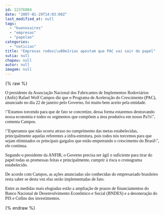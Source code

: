 ```yaml
---
id: 12376004
date: "2007-01-29T14:03:00Z"
last_modified_at: null
tags:
  - "buenosaires"
  - "empresas"
  - "papelao"
categories:
  - "noticias"
title: "Empresas rodovi\u00e1rias apostam que PAC vai sair do papel"
sutia: null
chapeu: null
autor: null
imagem: null
---
```

{% raw %}
<p><P><FONT face=Verdana>O presidente da Associação Nacional dos Fabricantes de Implementos Rodoviários (Anfir) Rafael Wolf Campos diz que o Programa de Aceleração do Crescimento (PAC), anunciado no dia 22 de janeiro pelo Governo, foi muito bem aceito pela entidade. </FONT></P></p>
<p><P><FONT face=Verdana>\"Estamos torcendo para que de fato se concretize, dessa forma estaremos destravando nossa economia e todos os segmentos que compõem a área produtiva em nosso Pa?s\", comenta Campos.</FONT></P></p>
<p><P><FONT face=Verdana>\"Esperamos que não ocorra atraso no cumprimento das metas estabelecidas, principalmente aquelas referentes a infra-estrutura, pois todos nós torcemos para que sejam eliminados os principais gargalos que estão emperrando o crescimento do Brasil\", ele continua.</FONT></P></p>
<p><P><FONT face=Verdana>Segundo o presidente da ANFIR, o Governo precisa ser ágil o suficiente para tirar do papel todas as promessas feitas e principalmente, cumprir à risca o cronograma estabelecido. </FONT></P></p>
<p><P><FONT face=Verdana>De acordo com Campos, as ações anunciadas são conhecidas do empresariado brasileiro resta saber se desta vez elas serão implementadas de fato. </FONT></P></p>
<p><P><FONT face=Verdana>Entre as medidas mais elogiadas estão a ampliação de prazos de financiamentos do Banco Nacional de Desenvolvimento Econômico e Social (BNDES) e a desoneração do PIS e Cofins dos investimentos.</FONT></P> </p>
{% endraw %}
